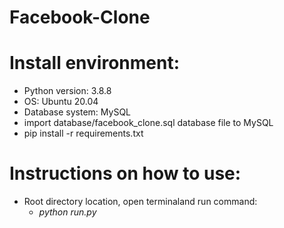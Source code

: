 # Facebook-Clone

# Install environment:
 - Python version: 3.8.8
 - OS: Ubuntu 20.04
 - Database system: MySQL
 - import database/facebook_clone.sql database file to MySQL
 - pip install -r requirements.txt

# Instructions on how to use:
 - Root directory location, open terminaland run command:
 	- <i>python run.py</i>
